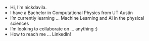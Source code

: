 - Hi, I’m nickdavila.
- I have a Bachelor in Computational Physics from UT Austin
- I’m currently learning ... Machine Learning and AI in the physical sciences
- I’m looking to collaborate on ... anything :)
- How to reach me ... LinkedIn!
